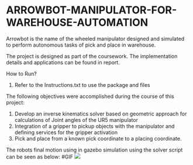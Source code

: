 # ARROWBOT-MANIPULATOR-FOR-WAREHOUSE-AUTOMATION
Arrowbot is the name of the wheeled manipulator designed and simulated to perform autonomous tasks of pick and place in warehouse.

The project is designed as part of the coursework. The implementation details and applications can be found in report.

How to Run?
1) Refer to the Instructions.txt to use the package and files

The following objectives were accomplished during the course of this project:
1) Develop an inverse kinematics solver based on geometric approach for calculations of Joint angles of the UR5 manipulator
2) Integration of a gripper to pickup objects with the manipulator and defining services for the gripper activation
3) Pick and place from a known pick coordinate to a placing coordinate.

The robots final motion using in gazebo simulation using the solver script can be seen as below:
#GIF
![](https://github.com/ARROWBOT-MANIPULATOR-FOR-WAREHOUSE-AUTOMATION/doc/robotpickplace.gif)
